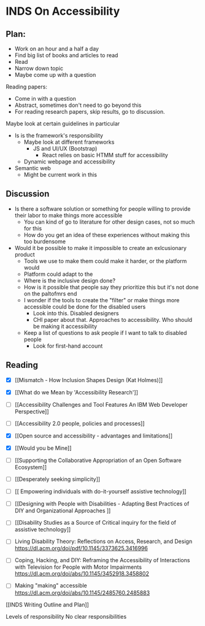 # INDS On Accessibility

## Plan:
- Work on an hour and a half a day
- Find big list of books and articles to read 
- Read
- Narrow down topic
- Maybe come up with a question

Reading papers:
- Come in with a question
- Abstract, sometimes don't need to go beyond this
- For reading research papers, skip results, go to discussion. 

Maybe look at certain guidelines in particular
- Is is the framework's responsibility 
	- Maybe look at different frameworks
		- JS and UI/UX (Bootstrap)
			- React relies on basic HTMM stuff for accessibility
	- Dynamic webpage and accessibility
- Semantic web
	- Might be current work in this

## Discussion
- Is there a software solution or something for people willing to provide their labor to make things more accessible 
	- You can kind of go to literature for other design cases, not so much for this
	- How do you get an idea of these experiences without making this too burdensome
- Would it be possible to make it impossible to create an exlcusionary product 
	- Tools we use to make them could make it harder, or the platform would 
	- Platform could adapt to the 
	- Where is the inclusive design done? 
	- How is it possible that people say they prioritize this but it's not done on the paltofmrs end
	- I wonder if the tools to create the "filter" or make things more accessible could be done for the disabled users 
		- Look into this. Disabled designers
		- CHI paper about that. Approaches to accessibility. Who should be making it accessibility   
	- Keep a list of questions to ask people if I want to talk to disabled people 
		- Look for first-hand account

## Reading
- [x] [[Mismatch - How Inclusion Shapes Design (Kat Holmes)]]
- [x] [[What do we Mean by 'Accessibility Research']]
- [ ] [[Accessibility Challenges and Tool Features An IBM Web Developer Perspective]]
- [ ] [[Accessibility 2.0 people, policies and processes]]
- [x] [[Open source and accessibility - advantages and limitations]]
- [x] [[Would you be Mine]]
- [ ] [[Supporting the Collaborative Appropriation of an Open Software Ecosystem]]
- [ ] [[Desperately seeking simplicity]]
- [ ] [[ Empowering individuals with do-it-yourself assistive technology]]
- [ ] [[Designing with People with Disabilities - Adapting Best Practices of DIY and Organizational Approaches ]]
- [ ] [[Disability Studies as a Source of Critical inquiry for the field of assistive technology]]
- [ ] Living Disability Theory: Reflections on Access, Research, and Design https://dl.acm.org/doi/pdf/10.1145/3373625.3416996
- [ ] Coping, Hacking, and DIY: Reframing the Accessibility of Interactions with Television for People with Motor Impairments https://dl.acm.org/doi/abs/10.1145/3452918.3458802
- [ ] Making "making" accessible https://dl.acm.org/doi/abs/10.1145/2485760.2485883



 
[[INDS Writing Outline and Plan]]

Levels of responsibility
No clear responsibilities

